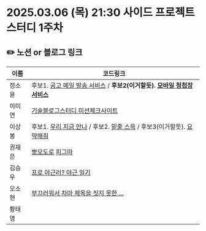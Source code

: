 # 2025.03.06 (목) 21:30 사이드 프로젝트 스터디 1주차

## ✏️ 노션 or 블로그 링크

| 이름   | 코드링크                                                                                                                                                                  |
| ------ | ------------------------------------------------------------------------------------------------------------------------------------------------------------------------- |
| 정소윤 | 후보1. [공고 메일 발송 서비스](https://seemly-hill-468.notion.site/1ad378a8636080649504fa8f550bcfe7?pvs=4) / **후보2(이거할듯). [모바일 청첩장 서비스](https://seemly-hill-468.notion.site/1ad378a86360800f9df6f94f688eab89?pvs=4)** |
| 이미연 | [기술블로그스터디 미션체크사이트](https://miori-space.notion.site/1ae5d43d43d88033ae99e445af17c1f0?pvs=73) |
| 이상봉 | 후보1. [우리 지금 만나](https://www.notion.so/1aef5e18d035804eb6cbddf2a46b3c7c) / 후보2. [밑줄 스윽](https://www.notion.so/1aef5e18d035809aa588cb95304ff5ad) / 후보3(이거할듯). [요약해줘](https://www.notion.so/1aef5e18d035809fa2c7e48ee9477e77)|
| 권재은 |[뽀모도로](https://octagonal-cartoon-4dc.notion.site/1-16-17abee6652f780da8404ccc9eee2aa42?pvs=4) [피그마](https://www.figma.com/design/e5m4nkKKpAg6JYpbGrF058/%EB%BD%80%EB%AA%A8%EB%8F%84%EB%A1%9C?node-id=0-1&p=f&t=O5fjeQWyGnTeryBL-0)|
| 김승우 | [프로 야근러? 야근 일기](https://devseungwoo.notion.site/1aebb18aff4580df8ae1e5c090a3c0ce?pvs=4)|
| 오소현 | [부끄러워서 차마 제목을 짓지 못한 ...](https://osohyun.notion.site/1aee1a3a120480e9a641c89a006c4673?pvs=73)|
| 황태영 | |     
